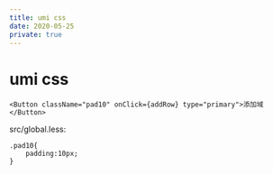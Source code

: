 ```yaml
---
title: umi css
date: 2020-05-25
private: true
---
```

# umi css
    <Button className="pad10" onClick={addRow} type="primary">添加域</Button>

src/global.less:

    .pad10{
        padding:10px;
    }